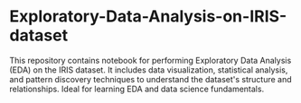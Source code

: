 # Exploratory-Data-Analysis-on-IRIS-dataset
This repository contains notebook for performing Exploratory Data Analysis (EDA) on the IRIS dataset. It includes data visualization, statistical analysis, and pattern discovery techniques to understand the dataset's structure and relationships. Ideal for learning EDA and data science fundamentals.
